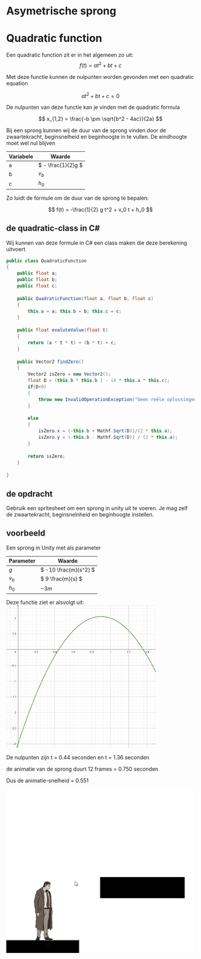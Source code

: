 # Asymetrische sprong

# Quadratic function

Een quadratic function zit er in het algemeen zo uit:
$$ f(t) = at^2 + bt +c $$

Met deze functie kunnen de nulpunten worden gevonden met een quadratic equation

$$ at^2 + bt + c = 0$$


De nulpunten van deze functie kan je vinden met de quadratic formula

$$ x_{1,2} = \frac{-b \pm \sqrt{b^2 - 4ac}}{2a} $$

Bij een sprong kunnen wij de duur van de sprong vinden door de zwaartekracht, beginsnelheid en beginhoogte in te vullen. De eindhoogte moet wel nul blijven

| Variabele | Waarde  |
|-----------|--------|
| a         | $` - \frac{1}{2}g `$ |
| b         | $`v_b`$    |
| c         | $`h_0 `$    |


Zo luidt de formule om de duur van de sprong te bepalen:

$$ f(t) = -\frac{1}{2} g t^2 + v_0 t + h_0 $$

## de quadratic-class in C#
Wij kunnen van deze formule in C# een class maken die deze berekening uitvoert

``` CS
public class QuadraticFunction 
{
    public float a;
    public float b;
    public float c;

    public QuadraticFunction(float a, float b, float c)
    {
        this.a = a; this.b = b; this.c = c;
    }

    public float evaluteValue(float t)
    {
        return (a * t * t) + (b * t) + c;
    }

    public Vector2 findZero()
    {
        Vector2 isZero = new Vector2();
        float D = (this.b * this.b ) - (4 * this.a * this.c);
        if(D<0)
        {
            throw new InvalidOperationException("Geen reële oplossingen voor deze vergelijking.");
        }

        else
        {
            isZero.x = (-this.b + Mathf.Sqrt(D))/(2 * this.a);
            isZero.y = (-this.b - Mathf.Sqrt(D)) / (2 * this.a);
        }

        return isZero;
    }

}
```
## de opdracht
Gebruik een spritesheet om een sprong in unity uit te voeren. Je mag zelf de zwaartekracht, beginsnelnheid en beginhoogte instellen.

## voorbeeld
Een sprong in Unity met als parameter

| Parameter  | Waarde |
|------------|----------------|
| $` g `$    | $` -10 \frac{m}{s^2} `$ |
| $` v_b `$  | $` 9 \frac{m}{s} `$ |
| $` h_0 `$  | $` -3 m `$ |


Deze functie ziet er alsvolgt uit:
![parabool](images/parabool.png)

De nulpunten zijn t = 0.44 seconden en t = 1.36 seconden

de animatie van de sprong duurt 12 frames = 0.750 seconden

Dus de animatie-snelheid = 0.551

![voorbeeld](images/asym_jump.gif)

